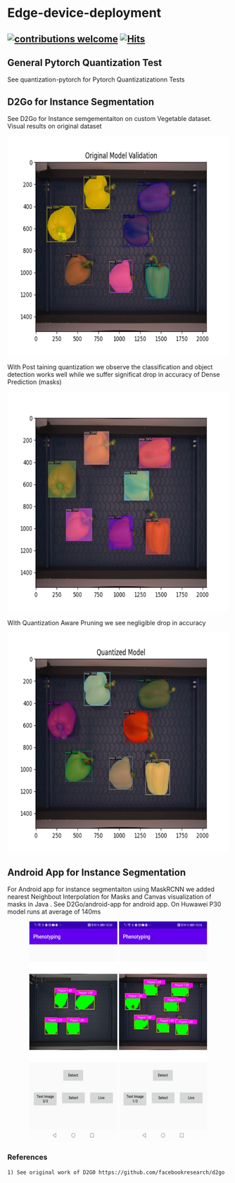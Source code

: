 # Edge-device-deployment
## [![contributions welcome](https://img.shields.io/badge/contributions-welcome-brightgreen.svg?style=flat)](https://github.com/Asad-Ismail/Edge-device-deployment/issues) [![Hits](https://hits.seeyoufarm.com/api/count/incr/badge.svg?url=https%3A%2F%2Fgithub.com%2FAsad-Ismail%2FEdge-device-deployment&count_bg=%2379C83D&title_bg=%23555555&icon=&icon_color=%23E7E7E7&title=hits&edge_flat=false)](https://hits.seeyoufarm.com)

## General Pytorch Quantization Test
See quantization-pytorch for Pytorch Quantizatizationn Tests

## D2Go for Instance Segmentation
See D2Go for Instance semgementaiton on custom Vegetable dataset. 
Visual results on original dataset

<p align="center">
    <img src="images/org_model.png" alt="animated" width=650 height=500 />
  </p>
  
With Post taining quantization we observe the classification and object detection works well while we suffer significat drop in accuracy of Dense Prediction (masks)

<p align="center">
    <img src="images/post_quantization.png" alt="animated" width=650 height=500 />
  </p>

With Quantization Aware Pruning we see negligible drop in accuracy
                                                         
<p align="center">
    <img src="images/QAT_model.png" alt="animated" width=650 height=500 />
  </p>



## Android App for Instance Segmentation
For Android app for instance segmentaiton using MaskRCNN we added nearest Neighbout Interpolation for Masks and Canvas visualization of masks in Java
. See D2Go/android-app for android app. On Huwawei P30 model runs at average of 140ms

<p align="center">
  <img src="images/android_sc_1.jpg" width="200" height=500 />
  <img src="images/android_sc_2.jpg" width="200" height=500 /> 
</p>

### References
```
1) See original work of D2G0 https://github.com/facebookresearch/d2go
